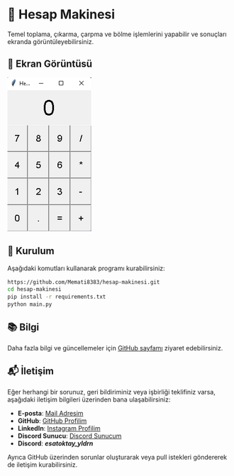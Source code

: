 # 🧮 Hesap Makinesi

Temel toplama, çıkarma, çarpma ve bölme işlemlerini yapabilir ve sonuçları ekranda görüntüleyebilirsiniz.

## 📸 Ekran Görüntüsü

![Ekran Görüntüsü](Ekran-görüntüsü.png)

## 🔧 Kurulum

Aşağıdaki komutları kullanarak programı kurabilirsiniz:

```bash
https://github.com/Memati8383/hesap-makinesi.git
cd hesap-makinesi
pip install -r requirements.txt
python main.py
```
## 📚 Bilgi

Daha fazla bilgi ve güncellemeler için [GitHub sayfamı](https://github.com/Memati8383) ziyaret edebilirsiniz.

## 📬 İletişim

Eğer herhangi bir sorunuz, geri bildiriminiz veya işbirliği teklifiniz varsa, aşağıdaki iletişim bilgileri üzerinden bana ulaşabilirsiniz:

- **E-posta**: [Mail Adresim](mailto:akdemirferit608@gmail.com)
- **GitHub**: [GitHub Profilim](https://github.com/Memati8383)
- **LinkedIn**: [Instagram Profilim](https://www.instagram.com/ferit22901)
- **Discord Sunucu**: [Discord Sunucum](https://discord.gg/HAD7YTgu)
- **Discord**: ***esatoktay_yldrn***

Ayrıca GitHub üzerinden sorunlar oluşturarak veya pull istekleri göndererek de iletişim kurabilirsiniz.

<!-- <br><br> -->
